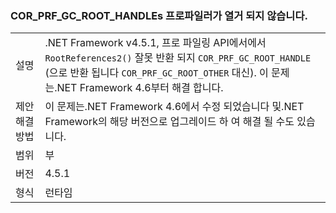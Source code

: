 ### <a name="corprfgcroothandles-are-not-being-enumerated-by-profilers"></a>COR_PRF_GC_ROOT_HANDLEs 프로파일러가 열거 되지 않습니다.

|   |   |
|---|---|
|설명|.NET Framework v4.5.1, 프로 파일링 API에서에서 <code>RootReferences2()</code> 잘못 반환 되지 <code>COR_PRF_GC_ROOT_HANDLE</code> (으로 반환 됩니다 <code>COR_PRF_GC_ROOT_OTHER</code> 대신). 이 문제는.NET Framework 4.6부터 해결 합니다.|
|제안 해결 방법|이 문제는.NET Framework 4.6에서 수정 되었습니다 및.NET Framework의 해당 버전으로 업그레이드 하 여 해결 될 수도 있습니다.|
|범위|부|
|버전|4.5.1|
|형식|런타임|

